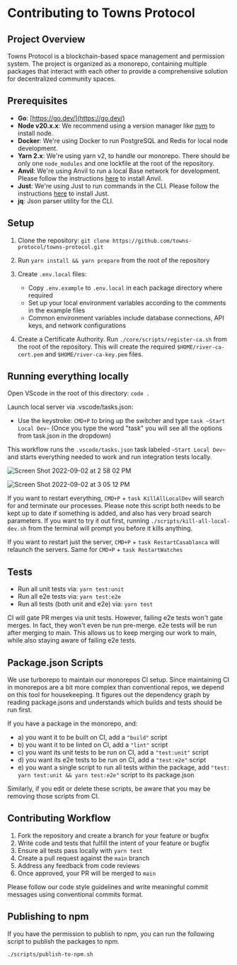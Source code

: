 # Contributing to Towns Protocol

## Project Overview

Towns Protocol is a blockchain-based space management and permission system. The project is organized as a monorepo, containing multiple packages that interact with each other to provide a comprehensive solution for decentralized community spaces.

## Prerequisites

- **Go**: [https://go.dev/](https://go.dev/)
- **Node v20.x.x**: We recommend using a version manager like [nvm](https://github.com/nvm-sh/nvm) to install node.
- **Docker**: We're using Docker to run PostgreSQL and Redis for local node development.
- **Yarn 2.x**: We're using yarn v2, to handle our monorepo. There should be only one `node_modules` and one lockfile at the root of the repository.
- **Anvil**: We're using Anvil to run a local Base network for development. Please follow the instructions [here](https://book.getfoundry.sh/getting-started/installation) to install Anvil.
- **Just**: We're using Just to run commands in the CLI. Please follow the instructions [here](https://github.com/casey/just) to install Just.
- **jq**: Json parser utility for the CLI.

## Setup

1. Clone the repository: `git clone https://github.com/towns-protocol/towns-protocol.git`

2. Run `yarn install && yarn prepare` from the root of the repository

3. Create `.env.local` files:
   - Copy `.env.example` to `.env.local` in each package directory where required
   - Set up your local environment variables according to the comments in the example files
   - Common environment variables include database connections, API keys, and network configurations

4. Create a Certificate Authority. Run `./core/scripts/register-ca.sh` from the root of the repository. This will create the required `$HOME/river-ca-cert.pem` and `$HOME/river-ca-key.pem` files.

## Running everything locally

Open VScode in the root of this directory: `code .`

Launch local server via .vscode/tasks.json:

- Use the keystroke: `CMD+P` to bring up the switcher and type `task ~Start Local Dev~` (Once you type the word "task" you will see all the options from task.json in the dropdown)

This workflow runs the `.vscode/tasks.json` task labeled `~Start Local Dev~` and starts everything needed to work and run integration tests locally.

![Screen Shot 2022-09-02 at 2 58 02 PM](https://user-images.githubusercontent.com/950745/188241222-c71d65dc-cda4-41db-8272-f5bdb18e26bf.png)

![Screen Shot 2022-09-02 at 3 05 12 PM](https://user-images.githubusercontent.com/950745/188241166-cf387398-6b43-4366-bead-b8c50fd1b0c2.png)

If you want to restart everything, `CMD+P` + `task KillAllLocalDev` will search for and terminate our processes. Please note this script both needs to be kept up to date if something is added, and also has very broad search parameters. If you want to try it out first, running `./scripts/kill-all-local-dev.sh` from the terminal will prompt you before it kills anything.

If you want to restart just the server, `CMD+P` + `task RestartCasablanca` will relaunch the servers. Same for `CMD+P` + `task RestartWatches`

## Tests

- Run all unit tests via: `yarn test:unit`
- Run all e2e tests via: `yarn test:e2e`
- Run all tests (both unit and e2e) via: `yarn test`

CI will gate PR merges via unit tests. However, failing e2e tests won't gate merges. In fact, they won't even be run pre-merge. e2e tests will be run after merging to main. This allows us to keep merging our work to main, while also staying aware of failing e2e tests.

## Package.json Scripts

We use turborepo to maintain our monorepos CI setup. Since maintaining CI in monorepos are a bit more complex than conventional repos, we depend on this tool for housekeeping. It figures out the dependency graph by reading package.jsons and understands which builds and tests should be run first.

If you have a package in the monorepo, and:
- a) you want it to be built on CI, add a `"build"` script
- b) you want it to be linted on CI, add a `"lint"` script
- c) you want its unit tests to be run on CI, add a `"test:unit"` script
- d) you want its e2e tests to be run on CI, add a `"test:e2e"` script
- e) you want a single script to run all tests within the package, add `"test: yarn test:unit && yarn test:e2e"` script to its package.json

Similarly, if you edit or delete these scripts, be aware that you may be removing those scripts from CI.

## Contributing Workflow

1. Fork the repository and create a branch for your feature or bugfix
2. Write code and tests that fulfill the intent of your feature or bugfix
3. Ensure all tests pass locally with `yarn test`
4. Create a pull request against the `main` branch
5. Address any feedback from code reviews
6. Once approved, your PR will be merged to `main`

Please follow our code style guidelines and write meaningful commit messages using conventional commits format.

## Publishing to npm

If you have the permission to publish to npm, you can run the following script to publish the packages to npm.

```
./scripts/publish-to-npm.sh
```
